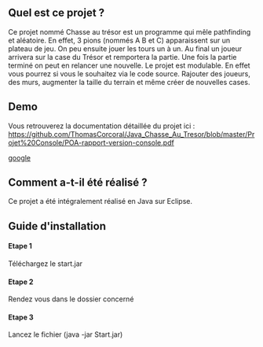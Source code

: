 ## Quel est ce projet ?
Ce projet nommé Chasse au trésor est un programme qui mêle pathfinding et aléatoire. En effet, 3 pions (nommés A B et C) apparaissent sur un plateau de jeu. On peu ensuite jouer les tours un à un. Au final un joueur arrivera sur la case du Trésor et remportera la partie. Une fois la partie terminé on peut en relancer une nouvelle. Le projet est modulable. En effet vous pourrez si vous le souhaitez via le code source. Rajouter des joueurs, des murs, augmenter la taille du terrain et même créer de nouvelles cases. 

## Demo
Vous retrouverez la documentation détaillée du projet ici : https://github.com/ThomasCorcoral/Java_Chasse_Au_Tresor/blob/master/Projet%20Console/POA-rapport-version-console.pdf

<a href="http://www.google.com" title="link to google">google</a>

## Comment a-t-il été réalisé ?

Ce projet a été intégralement réalisé en Java sur Eclipse.

## Guide d'installation

#### Etape 1

Téléchargez le start.jar

#### Etape 2
Rendez vous dans le dossier concerné

#### Etape 3
Lancez le fichier (java -jar Start.jar)
